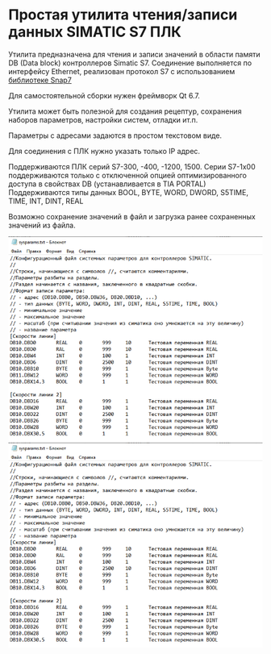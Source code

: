 # Простая утилита чтения/записи данных SIMATIC S7 ПЛК

Утилита предназначена для чтения и записи значений в области памяти DB (Data block) контроллеров Simatic S7.
Соединение выполняется по интерфейсу Ethernet, реализован протокол S7 с использованием [библиотеке Snap7](https://snap7.sourceforge.net/)

Для самостоятельной сборки нужен фреймворк Qt 6.7. 

Утилита может быть полезной для создания рецептур, сохранения наборов параметров, настройки систем, отладки ит.п.

Параметры с адресами задаются в простом текстовом виде.

Для соединения с ПЛК нужно указать только IP адрес.

Поддерживаются ПЛК серий S7-300, -400, -1200, 1500. Серии S7-1x00 поддерживаются только с отключенной опцией оптимизированного доступа в свойствах DB (устанавливается в TIA PORTAL)
Поддерживаются типы данных BOOL, BYTE, WORD, DWORD, S5TIME, TIME, INT, DINT, REAL

Возможно сохранение значений в файл и загрузка ранее сохраненных значений из файла.

![Application window](https://github.com/jkapter/S7_PLC_simple_DB_rw/blob/master/src/img/sysparams_r.png)
![Parameters file](https://github.com/jkapter/S7_PLC_simple_DB_rw/blob/master/src/img/sysparams_r.png)